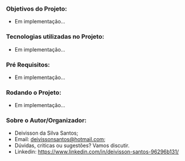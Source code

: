 ﻿### Objetivos do Projeto:
- Em implementação... 

### Tecnologias utilizadas no Projeto:
- Em implementação... 

### Pré Requisitos:
- Em implementação... 

### Rodando o Projeto: 
- Em implementação... 


### Sobre o Autor/Organizador:
- Deivisson da Silva Santos;
- Email: deivissonsantos@hotmail.com;
- Dúvidas, criticas ou sugestões? Vamos discutir.
- Linkedin: https://www.linkedin.com/in/deivisson-santos-96296b131/